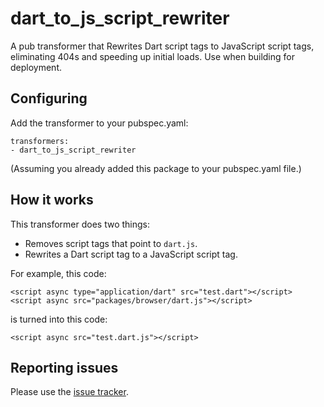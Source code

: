 # dart_to_js_script_rewriter

A pub transformer that Rewrites Dart script tags to
JavaScript script tags, eliminating
404s and speeding up initial loads.
Use when building for deployment.

## Configuring

Add the transformer to your pubspec.yaml:

    transformers:
    - dart_to_js_script_rewriter
    
(Assuming you already added this package to your pubspec.yaml file.)

## How it works

This transformer does two things:

* Removes script tags that point to `dart.js`.
* Rewrites a Dart script tag to a JavaScript script tag.

For example, this code:

    <script async type="application/dart" src="test.dart"></script>
    <script async src="packages/browser/dart.js"></script>

is turned into this code:

    <script async src="test.dart.js"></script>

## Reporting issues

Please use the [issue tracker][issues].

[issues]: https://github.com/sethladd/dart_to_js_script_rewriter/issues
